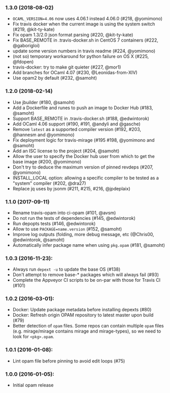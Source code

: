 ### 1.3.0 (2018-08-02)

* `OCAML_VERSION=4.06` now uses 4.06.1 instead 4.06.0 (#218, @yomimono)
* Fix travis docker when the current image is using the system switch
  (#219, @kit-ty-kate)
* Fix opam 1.3/2.0 json format parsing (#220, @kit-ty-kate)
* Fix BASE_REMOTE in .travis-docker.sh in CentOS 7 containers (#222, @gaborigloi)
* update some version numbers in travis readme (#224, @yomimono)
* (not so) temporary workaround for python failure on OS X (#225, @fdopen)
* travis-docker: try to make git quieter (#227, @mor1)
* Add branches for OCaml 4.07 (#230, @Leonidas-from-XIV)
* Use opam2 by default (#232, @samoht)

### 1.2.0 (2018-02-14)

* Use jbuilder (#180, @samoht)
* Add a Dockerfile and runes to push an image to Docker Hub (#183, @samoht)
* Support BASE_REMOTE in .travis-docker.sh (#188, @edwintorok)
* Add OCaml 4.06 support (#190, #191, @andyli and @gasche)
* Remove `latest` as a supported compiler version
  (#192, #203, @hannesm and @yomimono)
* Fix deployment logic for travis-mirage (#195 #198, @yomimono and @samoht)
* Add an ISC license to the project (#204, @samoht)
* Allow the user to specify the Docker hub user from which to get the base image
  (#200, @yomimono)
* Don't try to deduce the maximum version of pinned revdeps (#207, @yomimono)
* INSTALL_LOCAL option: allowing a specific compiler to be tested as a "system"
  compiler (#202, @dra27)
* Replace jq uses by jsonm (#211, #215, #216, @jpdeplaix)

### 1.1.0 (2017-09-11)

* Rename travis-opam into ci-opam (#101, @avsm)
* Do not run the tests of dependencies (#145, @edwintorok)
* Run depopts tests (#146, @edwintorok)
* Allow to use `PACKAGE=name.version` (#152, @samoht)
* Improve log outputs (folding, more debug message, etc
  (@Chris00, @edwintorok, @samoht)
* Automatically infer package name when using `pkg.opam` (#181, @samoht)

### 1.0.3 (2016-11-23):

* Always run `depext -u` to update the base OS (#138)
* Don't attempt to remove base-* packages which will always fail (#93)
* Complete the Appveyor CI scripts to be on-par with those for Travis CI (#101)

### 1.0.2 (2016-03-01):

* Docker: Update package metadata before installing depexts (#80)
* Docker: Refresh origin OPAM repository to latest master upon build (#79)
* Better detection of `opam` files. Some repos can contain multiple `opam`
  files (e.g. mirage/mirage contains mirage and mirage-types), so we need
  to look for `<pkg>.opam`.

### 1.0.1 (2016-01-08):

* Lint opam file before pinning to avoid edit loops (#75)

### 1.0.0 (2016-01-05):

* Initial opam release
